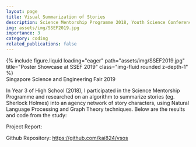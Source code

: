 ```yaml
---
layout: page
title: Visual Summarization of Stories
description: Science Mentorship Programme 2018, Youth Science Conference Distinction
img: assets/img/SSEF2019.jpg
importance: 3
category: coding
related_publications: false
---
```


<div class="col-sm mt-3 mt-md-0">
        {% include figure.liquid loading="eager" path="assets/img/SSEF2019.jpg" title="Poster Showcase at SSEF 2019" class="img-fluid rounded z-depth-1" %}
</div>
<div class="caption">
    Singapore Science and Engineering Fair 2019
</div>

In Year 3 of High School (2018), I participated in the Science Mentorship Programme and researched on an algorithm to summarize stories (eg. Sherlock Holmes) into an agency network of story characters, using Natural Language Processing and Graph Theory techniques. Below are the results and code from the study:


Project Report: 

<a href="/assets/pdf/VSS.pdf"
            target="_blank"
            rel="noopener noreferrer"
            style = "font-size:50px"
            ><i class="fa-solid fa-file-pdf"></i
          ></a>

Github Repository: <a href="https://github.com/kai824/vsos">https://github.com/kai824/vsos</a>

